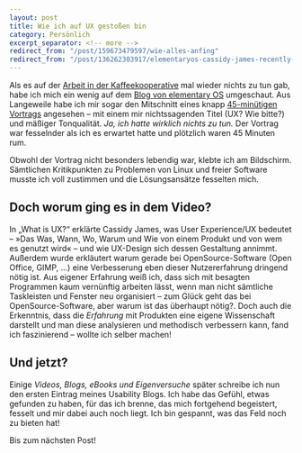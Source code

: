 ```yaml
---
layout: post
title: Wie ich auf UX gestoßen bin
category: Persönlich
excerpt_separator: <!-- more -->
redirect_from: "/post/159673479597/wie-alles-anfing"
redirect_from: "/post/136262303917/elementaryos-cassidy-james-recently-met-up-with"
---
```


Als es auf der [Arbeit in der Kaffeekooperative](http://impacto-cultural.tumblr.com) mal wieder nichts zu tun gab, habe ich mich ein wenig auf dem [Blog von elementary OS](http://blog.elementary.io/) umgeschaut. Aus Langeweile habe ich mir sogar den Mitschnitt eines knapp [45-minütigen Vortrags](http://blog.elementary.io/post/133806307061/cassidy-james-recently-met-up-with-some-folks-from) angesehen – mit einem mir nichtssagenden Titel (UX? Wie bitte?) und mäßiger Tonqualität. _Ja, ich hatte wirklich nichts zu tun._ Der Vortrag war fesselnder als ich es erwartet hatte und plötzlich waren 45 Minuten rum.

Obwohl der Vortrag nicht besonders lebendig war, klebte ich am Bildschirm. Sämtlichen Kritikpunkten zu Problemen von Linux und freier Software musste ich voll zustimmen und die Lösungsansätze fesselten mich.

## Doch worum ging es in dem Video?

<!-- more -->

In „What is UX?“ erklärte Cassidy James, was User Experience/UX bedeutet – »Das Was, Wann, Wo, Warum und Wie von einem Produkt und von wem es genutzt wird« – und wie UX-Design sich dessen Gestaltung annimmt. Außerdem wurde erkläutert warum gerade bei OpenSource-Software (Open Office, GIMP, ...) eine Verbesserung eben dieser Nutzererfahrung dringend nötig ist. Aus eigener Erfahrung weiß ich, dass sich mit besagten Programmen kaum vernünftig arbeiten lässt, wenn man nicht sämtliche Taskleisten und Fenster neu organisiert – zum Glück geht das bei OpenSource-Software, aber warum ist das überhaupt nötig?. Doch auch die Erkenntnis, dass die _Erfahrung_ mit Produkten eine eigene Wissenschaft darstellt und man diese analysieren und methodisch verbessern kann, fand ich faszinierend – wollte ich selber machen!

## Und jetzt?

Einige _Videos, Blogs, eBooks und Eigenversuche_ später schreibe ich nun den ersten Eintrag meines Usability Blogs. Ich habe das Gefühl, etwas gefunden zu haben, für das ich brenne, das mich fortgehend begeistert, fesselt und mir dabei auch noch liegt. Ich bin gespannt, was das Feld noch zu bieten hat!

Bis zum nächsten Post!
